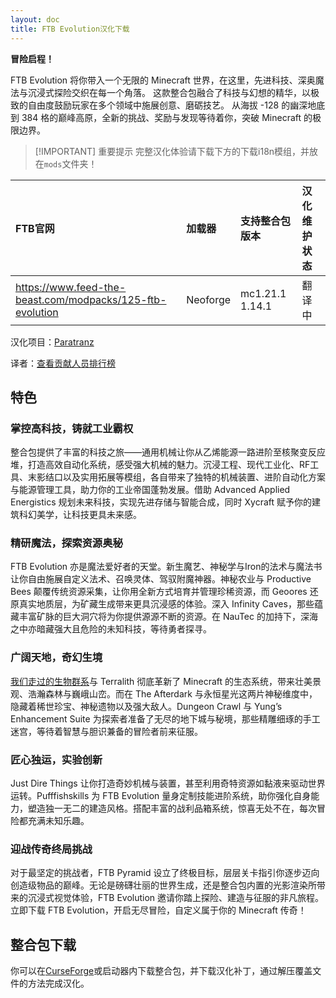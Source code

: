 ```yaml
---
layout: doc
title: FTB Evolution汉化下载
---
```


**冒险启程！**

FTB Evolution 将你带入一个无限的 Minecraft 世界，在这里，先进科技、深奥魔法与沉浸式探险交织在每一个角落。
这款整合包融合了科技与幻想的精华，以极致的自由度鼓励玩家在多个领域中施展创意、磨砺技艺。
从海拔 -128 的幽深地底到 384 格的巅峰高原，全新的挑战、奖励与发现等待着你，突破 Minecraft 的极限边界。

> [!IMPORTANT] 重要提示
> 完整汉化体验请下载下方的下载i18n模组，并放在`mods`文件夹！

<DownloadLinks :methods="[
  { id: 'lanzou', text: '下载汉化', icon: '/imgs/svg/lanzou.svg', link: '/doing' },
  { id: 'curseforge', text: '下载i18n模组', icon: '/imgs/svg/curseforge.svg', link: 'https://www.curseforge.com/minecraft/mc-mods/i18nupdatemod/download/5841609' },
  { id: 'lazy', text: '懒汉下载', icon: '/imgs/logo/logo_64.png', link: '/doing' }
]" />

| FTB官网                                                     | 加载器   | 支持整合包版本  | 汉化维护状态 |
| :---------------------------------------------------------- | :------- | :-------------- | :----------- |
| <https://www.feed-the-beast.com/modpacks/125-ftb-evolution> | Neoforge | mc1.21.1 1.14.1 | 翻译中       |

汉化项目：[Paratranz](https://paratranz.cn/projects/12144)

译者：[查看贡献人员排行榜](https://paratranz.cn/projects/12144)

## 特色

### 掌控高科技，铸就工业霸权

整合包提供了丰富的科技之旅——通用机械让你从乙烯能源一路进阶至核聚变反应堆，打造高效自动化系统，感受强大机械的魅力。沉浸工程、现代工业化、RF工具、末影结口以及实用拓展等模组，各自带来了独特的机械装置、进阶自动化方案与能源管理工具，助力你的工业帝国蓬勃发展。借助 Advanced Applied Energistics 规划未来科技，实现先进存储与智能合成，同时 Xycraft 赋予你的建筑科幻美学，让科技更具未来感。

### 精研魔法，探索资源奥秘

FTB Evolution 亦是魔法爱好者的天堂。新生魔艺、神秘学与Iron的法术与魔法书让你自由施展自定义法术、召唤灵体、驾驭附魔神器。神秘农业与 Productive Bees 颠覆传统资源采集，让你用全新方式培育并管理珍稀资源，而 Geoores 还原真实地质层，为矿藏生成带来更具沉浸感的体验。深入 Infinity Caves，那些蕴藏丰富矿脉的巨大洞穴将为你提供源源不断的资源。在 NauTec 的加持下，深海之中亦暗藏强大且危险的未知科技，等待勇者探寻。

### 广阔天地，奇幻生境

[我们走过的生物群系](https://www.mcmod.cn/class/15810.html)与 Terralith 彻底革新了 Minecraft 的生态系统，带来壮美景观、浩瀚森林与巍峨山峦。而在 The Afterdark 与永恒星光这两片神秘维度中，隐藏着稀世珍宝、神秘遗物以及强大敌人。Dungeon Crawl 与 Yung’s Enhancement Suite 为探索者准备了无尽的地下城与秘境，那些精雕细琢的手工迷宫，等待着智慧与胆识兼备的冒险者前来征服。

### 匠心独运，实验创新

Just Dire Things 让你打造奇妙机械与装置，甚至利用奇特资源如黏液来驱动世界运转。Pufffishskills 为 FTB Evolution 量身定制技能进阶系统，助你强化自身能力，塑造独一无二的建造风格。搭配丰富的战利品箱系统，惊喜无处不在，每次冒险都充满未知乐趣。

### 迎战传奇终局挑战

对于最坚定的挑战者，FTB Pyramid 设立了终极目标，层层关卡指引你逐步迈向创造级物品的巅峰。无论是磅礴壮丽的世界生成，还是整合包内置的光影渲染所带来的沉浸式视觉体验，FTB Evolution 邀请你踏上探险、建造与征服的非凡旅程。立即下载 FTB Evolution，开启无尽冒险，自定义属于你的 Minecraft 传奇！

## 整合包下载

你可以在[CurseForge](https://www.curseforge.com/minecraft/modpacks/ftb-evolution)或启动器内下载整合包，并下载汉化补丁，通过解压覆盖文件的方法完成汉化。

<DocSupport />
